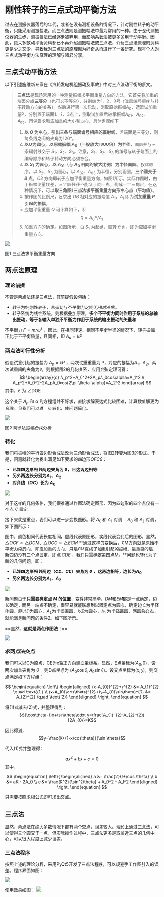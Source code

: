 # 刚性转子的三点式动平衡方法

过去在测振仪器落后的年代，或者在没有测相设备的情况下，针对刚性转子的动平衡，只能采用测振幅法。而三点法则是测振幅法中最为常用的一种。由于现代测振仪器的进步，测振幅法已经逐步被弃用，而影响系数法被更多的用于动平衡。因此，绝大多数动平衡资料都已不再介绍测振幅法或三点法，介绍三点法原理的资料更是少之又少，导致我对三点法的原理颇为好奇从而进行了一番研究。现将个人对三点式动平衡方法原理的理解与诸君分享。

## 三点式动平衡方法

以下引述施维新专家在《汽轮发电机组振动及事故》中对三点法动平衡的原文。

>**三点法**是现场常用的一种测量振幅求平衡重量方向的方法，它首先将加重的端面分成**三等分**（也可以不等分），分别编为1、2、3号（注意编号顺序与转子转动方向的关系）。然后进行第一次启动，测取原始振幅$A_0$，选取试加重量P，分别置于端面1、2、3点上，测取试加重后轴承振幅$A_{01}$、$A_{02}$、$A_{03}$，再做图求取应加重的大小和方向，具体步骤如下：
>
>1. **以 $O$ 为中心，引出三条与端面编号相应的辐射线**，若端面是三等分，则每条线之间的夹角为120°。
>2. **以O为圆心，以原始振幅 $A_0$（一般放大1000倍）为半径**，画圆并与三条辐射线交于 $S_1$、$S_2$、$S_3$。注意，$S_1$、$S_2$、$S_3$ 的编号与转子端面上的编号顺序和转子转动方向必须符合。
>3. **以 $S_1$ 为圆心，以 $A_{01}$（与 $A_0$ 相同的放大比例）为半径画圆**。按此顺序，以 $S_2$、$S_3$ 为圆心，以 $A_{02}$、$A_{03}$ 为半径，分别画圆，**三个圆交于 $B$ 点**，$OB$ 方向即转子应加平衡重量方向，如图1所示。实际作图时，由于振幅测量误差，三个圆往往不能交于同一点，构成一个三角形，在这种情况下，可以**取三角图1三点法求平衡重量方向形中心点（平均值）**。
>4. 按作图的比例尺，反求出 $OB$ 相对应的振幅值 $A_1$，$A_1$ 即为**试加重量 $P$ 引起的振幅**。
>5. 应加平衡重量 $Q$ 可计算如下，即
>$$Q=A_0P/A_1$$
>6. 加重方向的确定。如图所示，由 $S_1$ 为起点，顺转 $\theta$ 角，即为应加平衡重量方向。

![](pic/3-3.jpg)

图1 三点法求平衡重量方向

## 两点法原理

### 理论前提

不管是两点法还是三点法，其前提假设包括：
- 转子为纯刚性转子，且振动与不平衡力之间无相对滞后。
- 转子系统为线性系统，则根据叠加原理，**多个不平衡力同时作用于系统的总输出振动，等于各输入单独不平衡力作用于系统的输出振动的矢量和**

不平衡力 $F=mr\omega^2$ ，因此，在相同转速、相同不平衡半径的情况下，转子振幅正比于不平衡质量，且同相，即 $A_u=kP$

### 两点法可行性分析

假设试重引起的振幅为 $A_p=kP$ ，两次试重重量为 $P$，对应的振幅为$A_1$、$A_2$，两次试重间的夹角为$\theta$，则根据图2的几何关系，应用余弦定理可得：
$$
\begin{array}{c}
A_p^2+A_0^2+2A_pA_0cos\alpha=A_1^2 \\
A_p^2+A_0^2+2A_pA_0cos(2\pi-\theta-\alpha)=A_2^2
\end{array}
$$
其中，$\theta$ 为 ∠DOE

这个关于 $A_p$ 和 $\alpha$ 的方程组并不好求，直接求解表达式比较困难，计算数值解更为合理。但我们可以进一步转化，使问题简化。

![](pic/2point.png)

图2 两点法振幅合成分析

### 转化

我们将振幅的平行四边形合成法改为三角形合成法，将图2转变为图3的形式。于是，问题就转化为找出满足如下要求的四边形$OFCG$：

- **已知四边形相邻两边夹角为 $\theta$，且这两边相等**
- **另外两边长分别为$A_1$、$A_2$**
- **对角线（$OC$）长为 $A_0$**

![](pic/trans.png)

对于这样的几何条件，我们很难通过作图法确定图形，因为四边形的四个点仅有一个点 $C$ 固定。

接下来就是重点，我们可以进一步变换图形。将 $A_0$ 和 $A_1$ 对调， $A_0$ 和 $A_2$ 对调，如下图所示：

图中，颜色相同代表长度相同，虚线代表原图形，实线代表变化后的图形。显然，$\triangle OCF \cong \triangle DCM$、$\triangle OCG \cong \triangle ECM$
**通过这样的变换后，CM方向就是原始不平衡力的反向，即应加重的方向，只是CM变成了加重引起的振幅。最重要的是，新四边形有三个点固定，即点 $CDE$ ，我们只需确定第四点M。**问题也转化为了新的几何问题，即：

- **已知四边形相邻两边（$CD$、$CE$）夹角为 $\theta$ ，这两边相等，边长为$A_0$**
- **另外两边长分别为$A_1$、$A_2$**

![](pic/trans2.png)

新问题由于**只需要确定点 $M$ 的位置**，变得非常简单。$DM$和$EM$都是一点确定，边长确定，而另一端点不确定，很容易就能联想到以固定点为圆心，确定边长为半径作圆。即以$D$为圆心，$A_2$为半径画圆，以$E$为圆心，$A_1$ 为半径画圆，两圆的交点，就能满足新问题的条件2。如下图所示。

==显然，**这就是两点作图法**！==

![](pic/trans3.png)


### 求两点法交点

我们可以以C为原点，CE为x轴正方向建立坐标系。显然，E点坐标为$(A_0, 0)$，设两次加重夹角为 $\theta$ ，则D点坐标为 $(A_{0}\cos\theta, A_{0}\sin\theta)$。设交点坐标为$(x,y)$，则交点满足如下方程组：

$$
\begin{equation}
\left\{
\begin{aligned}
(x-A_{0})^{2}+y^{2} &= A_{1}^{2} \quad \text{(1)} \\
(x-A_{0}\cos\theta)^{2}+(y-A_{0}\sin\theta)^{2} &= A_{2}^{2} \quad \text{(2)}
\end{aligned}
\right.
\end{equation}
$$

将(1)式减去(2)式，并整理得到：
$$(\cos\theta-1)x+\sin\theta\cdot y=\frac{A_{1}^{2}-A_{2}^{2}}{2A_{0}}=K$$

因此得到，$$y=\frac{K+(1-x\cos\theta)}{\sin \theta}$$

代入(1)式并整理得：

$$ax^2+bx+c=0$$
其中，

$$
\begin{equation}
\left\{
\begin{aligned}
a &= \frac{2}{1+\cos \theta} \\
b &= aK - 2A_0 \\
c &= \frac{K^2}{\sin^2\theta} + A_0^2 - A_1^2 
\end{aligned}
\right.
\end{equation}
$$

只需要按照求根公式即可求出交点。

## 三点法

显然，两点法在绝大多数情况下都有两个交点，误差较大。理论上通过三点法，可以使得三个圆交于一点，但实际操作过程中，三点法更多是取临近三点的几何中心，可以很大程度上减少误差。

### 三点法程序

按照上述的理论分析，采用PyQt5开发了三点法程序，可以规避手工作图引入的误差。程序界面如图：

![](pic/app1.png)

使用效果如图：
![](pic/app2.png)
